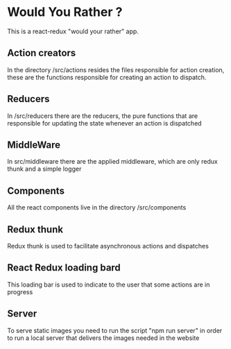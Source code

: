 # Would You Rather ? 

This is a react-redux "would your rather" app.

## Action creators

In the directory /src/actions resides the files responsible for action creation, these are the functions responsible for creating an action to dispatch.

## Reducers 

In /src/reducers there are the reducers, the pure functions that are responsible for updating the state whenever an action is dispatched

## MiddleWare

In src/middleware there are the applied middleware, which are only redux thunk and a simple logger

## Components 

All the react components live in the directory /src/components

## Redux thunk

Redux thunk is used to facilitate asynchronous actions and dispatches

## React Redux loading bard

This loading bar is used to indicate to the user that some actions are in progress

## Server

To serve static images you need to run the script "npm run server" in order to run a local server that delivers the images needed in the website

